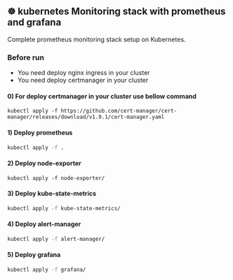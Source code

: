 ## ☸️ kubernetes Monitoring stack with prometheus and grafana

Complete prometheus monitoring stack setup on Kubernetes.

### Before run 

* You need deploy nginx ingress in your cluster
* You need deploy certmanager in your cluster


#### 0) For deploy certmanager in your cluster use bellow command

```
kubectl apply -f https://github.com/cert-manager/cert-manager/releases/download/v1.9.1/cert-manager.yaml
```


#### 1) Deploy prometheus

```bash
kubectl apply -f .
```

#### 2) Deploy node-exporter

```
kubectl apply -f node-exporter/
```

#### 3) Deploy kube-state-metrics

```bash
kubectl apply -f kube-state-metrics/
```


#### 4) Deploy alert-manager

```bash
kubectl apply -f alert-manager/
```

#### 5) Deploy grafana

```bash
kubectl apply -f grafana/
```
